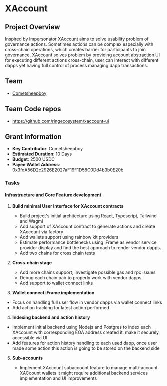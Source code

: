 # XAccount

## Project Overview
Inspired by Impersonator XAccount aims to solve usability problem of governance actions.
Sometimes actions can be complex especially with cross-chain operations, which creates barrier for participants to join governance.
XAccount solves problem by providing account abstraction UI for executing different actions cross-chain, user can interact with different dapps yet having full control of process managing dapp transactions.

## Team

- [Cometsheepboy](https://github.com/cometsheepboy)

## Team Code repos

- https://github.com/ringecosystem/xaccount-ui

## Grant Information

- **Key Contributor**: Cometsheepboy
- **Estimated Duration**: 10 Days
- **Budget**: 2500 USDC
- **Payee Wallet Address**: 0x3fdA56D2c2926E2027aF19F1D58C0Dd4b3b0E20b

### Tasks

#### Infrastructure and Core Feature development

1. **Build minimal User Interface for XAccount contracts**

   - Build project's initial architecture using React, Typescript, Tailwind and Wagmi
   - Add support of XAccount contract to generate actions and create XAccount via factory
   - Add wallets support using rainbow kit providers
   - Estimate performance bottlenecks using iFrame as vendor service providor display and find the best
     approach to render vendor dapps.
   - Add two chains for cross chain tests

2. **Cross-chain stage**

   - Add more chains support, investigate possible gas and rpc issues
   - Debug each chain pair to properly work with vendor dapps
   - Add support to wallet connect links

3. **Wallet connect iFrame implementation**

  - Focus on handling full user flow in vendor dapps via wallet connect links
  - Add action tracking for latest action performed

4. **Indexing backend and action history**

  - Implement initial backend using Nodejs and Postgres to index each XAccount with corresponding
    EOA address created it, make it securely accessible via UI
  - Add features for action history handling to each used dapp, once user made some action this action is going to be stored on the backend side

5. **Sub-accounts**

   - Implement XAccount subaccount feature to manage multi-account XACcount wallets
     it might require additional backend services implementation and UI improvements

